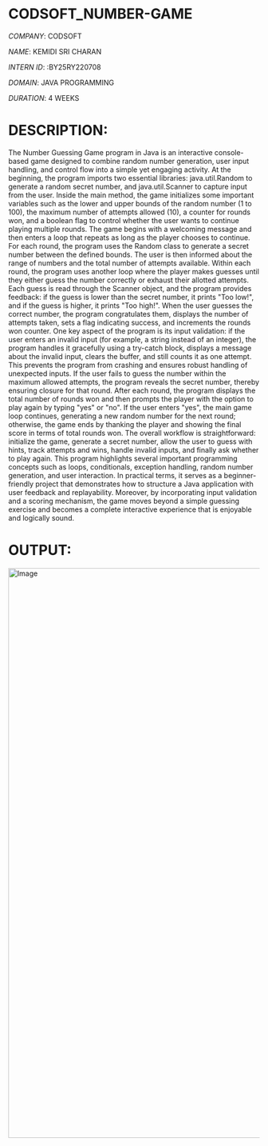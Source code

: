 # CODSOFT_NUMBER-GAME

*COMPANY*: CODSOFT

*NAME*: KEMIDI SRI CHARAN

*INTERN ID*: :BY25RY220708

*DOMAIN*: JAVA PROGRAMMING

*DURATION*: 4 WEEKS

# DESCRIPTION:
The Number Guessing Game program in Java is an interactive console-based game designed to combine random number generation, user input handling, and control flow into a simple yet engaging activity. At the beginning, the program imports two essential libraries: java.util.Random to generate a random secret number, and java.util.Scanner to capture input from the user. Inside the main method, the game initializes some important variables such as the lower and upper bounds of the random number (1 to 100), the maximum number of attempts allowed (10), a counter for rounds won, and a boolean flag to control whether the user wants to continue playing multiple rounds. The game begins with a welcoming message and then enters a loop that repeats as long as the player chooses to continue. For each round, the program uses the Random class to generate a secret number between the defined bounds. The user is then informed about the range of numbers and the total number of attempts available. Within each round, the program uses another loop where the player makes guesses until they either guess the number correctly or exhaust their allotted attempts. Each guess is read through the Scanner object, and the program provides feedback: if the guess is lower than the secret number, it prints "Too low!", and if the guess is higher, it prints "Too high!". When the user guesses the correct number, the program congratulates them, displays the number of attempts taken, sets a flag indicating success, and increments the rounds won counter. One key aspect of the program is its input validation: if the user enters an invalid input (for example, a string instead of an integer), the program handles it gracefully using a try-catch block, displays a message about the invalid input, clears the buffer, and still counts it as one attempt. This prevents the program from crashing and ensures robust handling of unexpected inputs. If the user fails to guess the number within the maximum allowed attempts, the program reveals the secret number, thereby ensuring closure for that round. After each round, the program displays the total number of rounds won and then prompts the player with the option to play again by typing "yes" or "no". If the user enters "yes", the main game loop continues, generating a new random number for the next round; otherwise, the game ends by thanking the player and showing the final score in terms of total rounds won. The overall workflow is straightforward: initialize the game, generate a secret number, allow the user to guess with hints, track attempts and wins, handle invalid inputs, and finally ask whether to play again. This program highlights several important programming concepts such as loops, conditionals, exception handling, random number generation, and user interaction. In practical terms, it serves as a beginner-friendly project that demonstrates how to structure a Java application with user feedback and replayability. Moreover, by incorporating input validation and a scoring mechanism, the game moves beyond a simple guessing exercise and becomes a complete interactive experience that is enjoyable and logically sound.

# OUTPUT:

<img width="1920" height="1140" alt="Image" src="https://github.com/user-attachments/assets/bbff8625-444e-4811-92ec-47e259509987" />
